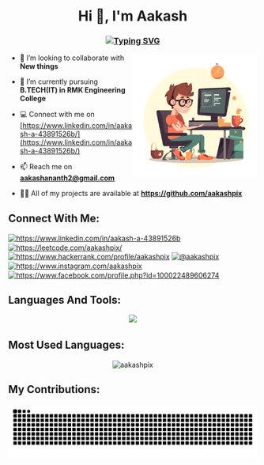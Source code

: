 <h1 align="center">Hi 👋, I'm Aakash</h1>
<h3 align="center">
  <a href="https://git.io/typing-svg"><img src="https://readme-typing-svg.demolab.com?font=Fira+Code&pause=1000&center=true&random=false&width=435&lines=Fullstack+Developer;Open+Source+Contributor;MERN+Stack+Developer%7C;Software+Developer+;Programmer" alt="Typing SVG" /></a>
</h3>

<img align="right" alt="Coding" height="250" width="250" src="https://raw.githubusercontent.com/aakashpix/aakashpix/main/myportfolio.png">

- 👯 I’m looking to collaborate with **New things**

- 🌱 I’m currently pursuing **B.TECH(IT) in RMK Engineering College**

- 💻 Connect with me on [https://www.linkedin.com/in/aakash-a-43891526b/](https://www.linkedin.com/in/aakash-a-43891526b/)

- 📫 Reach me on **aakashananth2@gmail.com**

- 👨‍💻 All of my projects are available at **https://github.com/aakashpix**

## Connect With Me:
<p align="left">
<a href="https://www.linkedin.com/in/aakash-a-43891526b" target="_blank"><img align="center" src="https://raw.githubusercontent.com/rahuldkjain/github-profile-readme-generator/master/src/images/icons/Social/linked-in-alt.svg" alt="https://www.linkedin.com/in/aakash-a-43891526b" height="30" width="40" /></a>
<a href="https://leetcode.com/aakashpix/" target="_blank"><img align="center" src="https://raw.githubusercontent.com/rahuldkjain/github-profile-readme-generator/master/src/images/icons/Social/leet-code.svg" alt="https://leetcode.com/aakashpix/" height="30" width="40" /></a>
<a href="https://www.hackerrank.com/profile/aakashpix" target="_blank"><img align="center" src="https://raw.githubusercontent.com/rahuldkjain/github-profile-readme-generator/master/src/images/icons/Social/hackerrank.svg" alt="https://www.hackerrank.com/profile/aakashpix" height="30" width="40" /></a>
<a href="https://twitter.com/@aakashpix" target="_blank"><img align="center" src="https://raw.githubusercontent.com/rahuldkjain/github-profile-readme-generator/master/src/images/icons/Social/twitter.svg" alt="@aakashpix" height="30" width="40" /></a>
<a href="https://www.instagram.com/aakashpix" target="_blank"><img align="center" src="https://raw.githubusercontent.com/rahuldkjain/github-profile-readme-generator/master/src/images/icons/Social/instagram.svg" alt="https://www.instagram.com/aakashpix" height="30" width="40" /></a>
<a href="https://fb.com/https://www.facebook.com/profile.php?id=100022489606274" target="_blank"><img align="center" src="https://raw.githubusercontent.com/rahuldkjain/github-profile-readme-generator/master/src/images/icons/Social/facebook.svg" alt="https://www.facebook.com/profile.php?id=100022489606274" height="30" width="40" /></a>
</p>

## Languages And Tools:

<p align="center"> <a href="https://github.com/aakashpix"><img src="https://skillicons.dev/icons?i=html,css,js,react,vite,redux,bootstrap,tailwindcss,nodejs,express,mongodb,firebase,mysql,python,java,c,vscode,github,git,windows,linux,kali,redhat,postman,npm,figma,vercel,netlify,stackoverflow,linkedin"> </a> </p>

## Most Used Languages:
<p align="center">
  <img align="center" src="https://github-readme-stats.vercel.app/api/top-langs?username=aakashpix&show_icons=true&locale=en&layout=compact&bg_color=151515" alt="aakashpix" />
</p>

## My Contributions:
<div align="center">
  <img alt="snake eating my contributions" src="https://raw.githubusercontent.com/Naveen-gn/Naveen-gn/output/github-contribution-grid-snake-dark.svg" />
</div>
